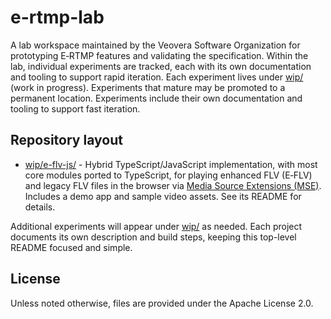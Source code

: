 # e-rtmp-lab

A lab workspace maintained by the Veovera Software Organization for prototyping E‑RTMP features and validating the specification. Within the lab, individual experiments are tracked, each with its own documentation and tooling to support rapid iteration. Each experiment lives under [wip/](wip/) (work in progress). Experiments that mature may be promoted to a permanent location. Experiments include their own documentation and tooling to support fast iteration.

## Repository layout

- [wip/e-flv-js/](wip/e-flv-js/) - Hybrid TypeScript/JavaScript implementation, with most core modules ported to TypeScript, for playing enhanced FLV (E‑FLV) and legacy FLV files in the browser via [Media Source Extensions (MSE)](https://developer.mozilla.org/docs/Web/API/Media_Source_Extensions_API). Includes a demo app and sample video assets. See its README for details.

Additional experiments will appear under [wip/](wip/) as needed. Each project documents its own description and build steps, keeping this top-level README focused and simple.

## License

Unless noted otherwise, files are provided under the Apache License 2.0.
